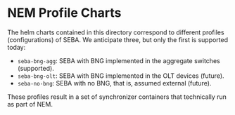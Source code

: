 # NEM Profile Charts 

The helm charts contained in this directory correspond to different 
profiles (configurations) of SEBA. We anticipate three, but only the first 
is supported today:

* `seba-bng-agg`: SEBA with BNG implemented in the aggregate switches (supported). 
* `seba-bng-olt`: SEBA with BNG implemented in the OLT devices (future). 
* `seba-no-bng`: SEBA with no BNG, that is, assumed external (future). 

These profiles result in a set of synchronizer containers that technically run as 
part of NEM. 

